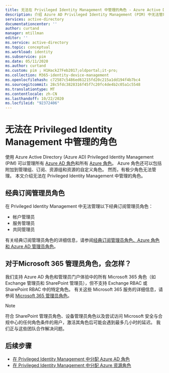 ```yaml
---
title: 无法在 Privileged Identity Management 中管理的角色 - Azure Active Directory | Microsoft Docs
description: 介绍 Azure AD Privileged Identity Management (PIM) 中无法管理的角色。
services: active-directory
documentationcenter: ''
author: curtand
manager: mtillman
editor: ''
ms.service: active-directory
ms.topic: conceptual
ms.workload: identity
ms.subservice: pim
ms.date: 05/11/2020
ms.author: curtand
ms.custom: pim ; H1Hack27Feb2017;oldportal;it-pro;
ms.collection: M365-identity-device-management
ms.openlocfilehash: c72587c5486ed61215fd20c215a1dd194f4b7bc4
ms.sourcegitcommit: 28c5fdc3828316f45f7c20fc4de4b2c05a1c5548
ms.translationtype: MT
ms.contentlocale: zh-CN
ms.lasthandoff: 10/22/2020
ms.locfileid: "92372406"
---
```

# <a name="roles-you-cant-manage-in-privileged-identity-management"></a>无法在 Privileged Identity Management 中管理的角色

使用 Azure Active Directory (Azure AD) Privileged Identity Management (PIM) 可以管理所有 [Azure AD 角色](../roles/permissions-reference.md)和所有 [Azure 角色](../../role-based-access-control/built-in-roles.md)。 Azure 角色还可以包括附加到管理组、订阅、资源组和资源的自定义角色。 然而，有极少角色无法管理。 本文介绍无法在 Privileged Identity Management 中管理的角色。

## <a name="classic-subscription-administrator-roles"></a>经典订阅管理员角色

在 Privileged Identity Management 中无法管理以下经典订阅管理员角色：

- 帐户管理员
- 服务管理员
- 共同管理员

有关经典订阅管理员角色的详细信息，请参阅[经典订阅管理员角色、Azure 角色和 Azure AD 管理员角色](../../role-based-access-control/rbac-and-directory-admin-roles.md)。

## <a name="what-about-microsoft-365-admin-roles"></a>对于Microsoft 365 管理员角色，会怎样？

我们支持 Azure AD 角色和管理员门户体验中的所有 Microsoft 365 角色（如 Exchange 管理员和 SharePoint 管理员），但不支持 Exchange RBAC 或 SharePoint RBAC 中的特定角色。 有关这些 Microsoft 365 服务的详细信息，请参阅 [Microsoft 365 管理员角色](/office365/admin/add-users/about-admin-roles)。

> [!NOTE]
> 符合 SharePoint 管理员角色、设备管理员角色以及尝试访问 Microsoft 安全与合规中心的任何角色条件的用户，激活其角色后可能会遇到最多几小时的延迟。 我们正与这些团队合作解决问题。

## <a name="next-steps"></a>后续步骤

- [在 Privileged Identity Management 中分配 Azure AD 角色](pim-how-to-add-role-to-user.md)
- [在 Privileged Identity Management 中分配 Azure 资源角色](pim-resource-roles-assign-roles.md)